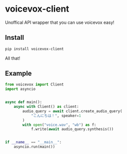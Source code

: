 # voicevox-client
Unoffical API wrapper that you can use voicevox easy!

## Install
```sh
pip install voicevox-client
```

All that!

## Example
```python
from voicevox import Client
import asyncio


async def main():
    async with Client() as client:
        audio_query = await client.create_audio_query(
            "こんにちは！", speaker=1
        )
        with open("voice.wav", "wb") as f:
            f.write(await audio_query.synthesis())


if __name__ == "__main__":
    asyncio.run(main())
```
